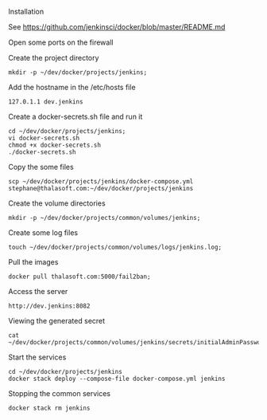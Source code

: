 Installation


See https://github.com/jenkinsci/docker/blob/master/README.md

Open some ports on the firewall

Create the project directory
```
mkdir -p ~/dev/docker/projects/jenkins;
```

Add the hostname in the /etc/hosts file
```
127.0.1.1 dev.jenkins
```

Create a docker-secrets.sh file and run it
```
cd ~/dev/docker/projects/jenkins;
vi docker-secrets.sh
chmod +x docker-secrets.sh
./docker-secrets.sh
```

Copy the some files
```
scp ~/dev/docker/projects/jenkins/docker-compose.yml stephane@thalasoft.com:~/dev/docker/projects/jenkins
```

Create the volume directories
```
mkdir -p ~/dev/docker/projects/common/volumes/jenkins;
```

Create some log files
```
touch ~/dev/docker/projects/common/volumes/logs/jenkins.log;
```

Pull the images
```  
docker pull thalasoft.com:5000/fail2ban;
```

Access the server
```  
http://dev.jenkins:8082
```  

Viewing the generated secret
```  
cat ~/dev/docker/projects/common/volumes/jenkins/secrets/initialAdminPassword
```  

Start the services
```  
cd ~/dev/docker/projects/jenkins
docker stack deploy --compose-file docker-compose.yml jenkins
```

Stopping the common services
```  
docker stack rm jenkins
```

